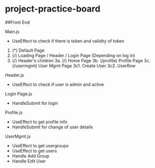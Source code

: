 # project-practice-board
##Front End

Main.js
- UseEffect to check if there is token and validity of token

1. (*) Default Page
2. (/) Loading Page / Header / Login Page (Depending on log in)
3. (/) Header's children
3a. (/) Home Page
3b. (/profile) Profile Page
3c. (/usermgmt) User Mgmt Page
3c1. Create User
3c2. UserRow

Header.js
- UseEffect to check if user is admin and active

Login Page.js
- HandleSubmit for login

Profile.js
- UseEffect to get profile info
- HandleSubmit for change of user details

UserMgmt.js
- UseEffect to get usergroups
- UseEffect to get users
- Handle Add Group
- Handle Edit User
